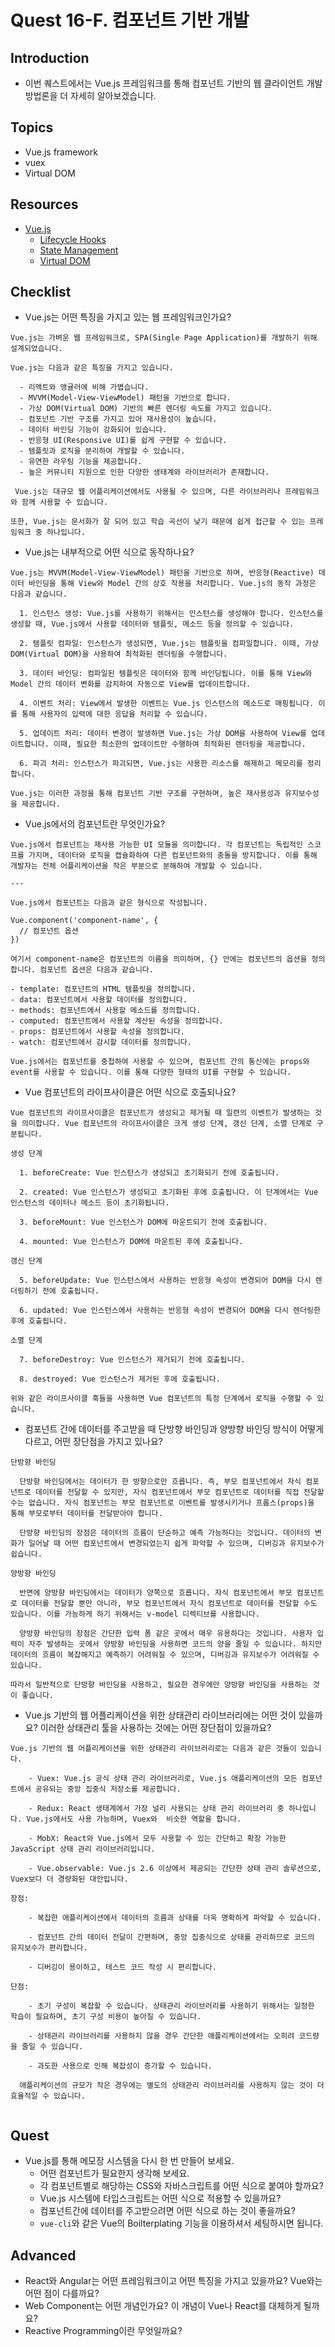 # Quest 16-F. 컴포넌트 기반 개발

## Introduction
* 이번 퀘스트에서는 Vue.js 프레임워크를 통해 컴포넌트 기반의 웹 클라이언트 개발 방법론을 더 자세히 알아보겠습니다.

## Topics
* Vue.js framework
* vuex
* Virtual DOM

## Resources
* [Vue.js](https://vuejs.org)
  * [Lifecycle Hooks](https://v3.vuejs.org/guide/composition-api-lifecycle-hooks.html)
  * [State Management](https://v3.vuejs.org/guide/state-management.html)
  * [Virtual DOM](https://v3.vuejs.org/guide/optimizations.html#virtual-dom)

## Checklist
* Vue.js는 어떤 특징을 가지고 있는 웹 프레임워크인가요?

```
Vue.js는 가벼운 웹 프레임워크로, SPA(Single Page Application)를 개발하기 위해 설계되었습니다.

Vue.js는 다음과 같은 특징을 가지고 있습니다.

  - 리액트와 앵귤러에 비해 가볍습니다.
  - MVVM(Model-View-ViewModel) 패턴을 기반으로 합니다.
  - 가상 DOM(Virtual DOM) 기반의 빠른 렌더링 속도를 가지고 있습니다.
  - 컴포넌트 기반 구조를 가지고 있어 재사용성이 높습니다.
  - 데이터 바인딩 기능이 강화되어 있습니다.
  - 반응형 UI(Responsive UI)를 쉽게 구현할 수 있습니다.
  - 템플릿과 로직을 분리하여 개발할 수 있습니다.
  - 유연한 라우팅 기능을 제공합니다.
  - 높은 커뮤니티 지원으로 인한 다양한 생태계와 라이브러리가 존재합니다.
  
 Vue.js는 대규모 웹 어플리케이션에서도 사용될 수 있으며, 다른 라이브러리나 프레임워크와 함께 사용할 수 있습니다.

또한, Vue.js는 문서화가 잘 되어 있고 학습 곡선이 낮기 때문에 쉽게 접근할 수 있는 프레임워크 중 하나입니다.

```
  * Vue.js는 내부적으로 어떤 식으로 동작하나요?

```
Vue.js는 MVVM(Model-View-ViewModel) 패턴을 기반으로 하며, 반응형(Reactive) 데이터 바인딩을 통해 View와 Model 간의 상호 작용을 처리합니다. Vue.js의 동작 과정은 다음과 같습니다.

  1. 인스턴스 생성: Vue.js를 사용하기 위해서는 인스턴스를 생성해야 합니다. 인스턴스를 생성할 때, Vue.js에서 사용할 데이터와 템플릿, 메소드 등을 정의할 수 있습니다.

  2. 템플릿 컴파일: 인스턴스가 생성되면, Vue.js는 템플릿을 컴파일합니다. 이때, 가상 DOM(Virtual DOM)을 사용하여 최적화된 렌더링을 수행합니다.

  3. 데이터 바인딩: 컴파일된 템플릿은 데이터와 함께 바인딩됩니다. 이를 통해 View와 Model 간의 데이터 변화를 감지하여 자동으로 View를 업데이트합니다.

  4. 이벤트 처리: View에서 발생한 이벤트는 Vue.js 인스턴스의 메소드로 매핑됩니다. 이를 통해 사용자의 입력에 대한 응답을 처리할 수 있습니다.

  5. 업데이트 처리: 데이터 변경이 발생하면 Vue.js는 가상 DOM을 사용하여 View를 업데이트합니다. 이때, 필요한 최소한의 업데이트만 수행하여 최적화된 렌더링을 제공합니다.

  6. 파괴 처리: 인스턴스가 파괴되면, Vue.js는 사용한 리소스를 해제하고 메모리를 정리합니다.

Vue.js는 이러한 과정을 통해 컴포넌트 기반 구조를 구현하며, 높은 재사용성과 유지보수성을 제공합니다.

```
* Vue.js에서의 컴포넌트란 무엇인가요?

```
Vue.js에서 컴포넌트는 재사용 가능한 UI 모듈을 의미합니다. 각 컴포넌트는 독립적인 스코프를 가지며, 데이터와 로직을 캡슐화하여 다른 컴포넌트와의 충돌을 방지합니다. 이를 통해 개발자는 전체 어플리케이션을 작은 부분으로 분해하여 개발할 수 있습니다.

---

Vue.js에서 컴포넌트는 다음과 같은 형식으로 작성됩니다.

Vue.component('component-name', {
  // 컴포넌트 옵션
})

여기서 component-name은 컴포넌트의 이름을 의미하며, {} 안에는 컴포넌트의 옵션을 정의합니다. 컴포넌트 옵션은 다음과 같습니다.

- template: 컴포넌트의 HTML 템플릿을 정의합니다.
- data: 컴포넌트에서 사용할 데이터를 정의합니다.
- methods: 컴포넌트에서 사용할 메소드를 정의합니다.
- computed: 컴포넌트에서 사용할 계산된 속성을 정의합니다.
- props: 컴포넌트에서 사용할 속성을 정의합니다.
- watch: 컴포넌트에서 감시할 데이터를 정의합니다.

Vue.js에서는 컴포넌트를 중첩하여 사용할 수 있으며, 컴포넌트 간의 통신에는 props와 event를 사용할 수 있습니다. 이를 통해 다양한 형태의 UI를 구현할 수 있습니다.

```
  * Vue 컴포넌트의 라이프사이클은 어떤 식으로 호출되나요?

```
Vue 컴포넌트의 라이프사이클은 컴포넌트가 생성되고 제거될 때 일련의 이벤트가 발생하는 것을 의미합니다. Vue 컴포넌트의 라이프사이클은 크게 생성 단계, 갱신 단계, 소멸 단계로 구분됩니다.

생성 단계

  1. beforeCreate: Vue 인스턴스가 생성되고 초기화되기 전에 호출됩니다.

  2. created: Vue 인스턴스가 생성되고 초기화된 후에 호출됩니다. 이 단계에서는 Vue 인스턴스의 데이터나 메소드 등이 초기화됩니다.

  3. beforeMount: Vue 인스턴스가 DOM에 마운트되기 전에 호출됩니다.

  4. mounted: Vue 인스턴스가 DOM에 마운트된 후에 호출됩니다.

갱신 단계

  5. beforeUpdate: Vue 인스턴스에서 사용하는 반응형 속성이 변경되어 DOM을 다시 렌더링하기 전에 호출됩니다.

  6. updated: Vue 인스턴스에서 사용하는 반응형 속성이 변경되어 DOM을 다시 렌더링한 후에 호출됩니다.

소멸 단계

  7. beforeDestroy: Vue 인스턴스가 제거되기 전에 호출됩니다.

  8. destroyed: Vue 인스턴스가 제거된 후에 호출됩니다.

위와 같은 라이프사이클 훅들을 사용하면 Vue 컴포넌트의 특정 단계에서 로직을 수행할 수 있습니다.

```
* 컴포넌트 간에 데이터를 주고받을 때 단방향 바인딩과 양방향 바인딩 방식이 어떻게 다르고, 어떤 장단점을 가지고 있나요?

```
단방향 바인딩

  단방향 바인딩에서는 데이터가 한 방향으로만 흐릅니다. 즉, 부모 컴포넌트에서 자식 컴포넌트로 데이터를 전달할 수 있지만, 자식 컴포넌트에서 부모 컴포넌트로 데이터를 직접 전달할 수는 없습니다. 자식 컴포넌트는 부모 컴포넌트로 이벤트를 발생시키거나 프롭스(props)을 통해 부모로부터 데이터를 전달받아야 합니다.

  단방향 바인딩의 장점은 데이터의 흐름이 단순하고 예측 가능하다는 것입니다. 데이터의 변화가 일어날 때 어떤 컴포넌트에서 변경되었는지 쉽게 파악할 수 있으며, 디버깅과 유지보수가 쉽습니다.

양방향 바인딩

  반면에 양방향 바인딩에서는 데이터가 양쪽으로 흐릅니다. 자식 컴포넌트에서 부모 컴포넌트로 데이터를 전달할 뿐만 아니라, 부모 컴포넌트에서 자식 컴포넌트로 데이터를 전달할 수도 있습니다. 이를 가능하게 하기 위해서는 v-model 디렉티브를 사용합니다.

  양방향 바인딩의 장점은 간단한 입력 폼 같은 곳에서 매우 유용하다는 것입니다. 사용자 입력이 자주 발생하는 곳에서 양방향 바인딩을 사용하면 코드의 양을 줄일 수 있습니다. 하지만 데이터의 흐름이 복잡해지고 예측하기 어려워질 수 있으며, 디버깅과 유지보수가 어려워질 수 있습니다.

따라서 일반적으로 단방향 바인딩을 사용하고, 필요한 경우에만 양방향 바인딩을 사용하는 것이 좋습니다.

```

* Vue.js 기반의 웹 어플리케이션을 위한 상태관리 라이브러리에는 어떤 것이 있을까요? 이러한 상태관리 툴을 사용하는 것에는 어떤 장단점이 있을까요?

```
Vue.js 기반의 웹 어플리케이션을 위한 상태관리 라이브러리로는 다음과 같은 것들이 있습니다.

    - Vuex: Vue.js 공식 상태 관리 라이브러리로, Vue.js 애플리케이션의 모든 컴포넌트에서 공유되는 중앙 집중식 저장소를 제공합니다.

    - Redux: React 생태계에서 가장 널리 사용되는 상태 관리 라이브러리 중 하나입니다. Vue.js에서도 사용 가능하며, Vuex와  비슷한 역할을 합니다.

    - MobX: React와 Vue.js에서 모두 사용할 수 있는 간단하고 확장 가능한 JavaScript 상태 관리 라이브러리입니다.

    - Vue.observable: Vue.js 2.6 이상에서 제공되는 간단한 상태 관리 솔루션으로, Vuex보다 더 경량화된 대안입니다.

장점:

    - 복잡한 애플리케이션에서 데이터의 흐름과 상태를 더욱 명확하게 파악할 수 있습니다.

    - 컴포넌트 간의 데이터 전달이 간편하며, 중앙 집중식으로 상태를 관리하므로 코드의 유지보수가 편리합니다.

    - 디버깅이 용이하고, 테스트 코드 작성 시 편리합니다.

단점:

    - 초기 구성이 복잡할 수 있습니다. 상태관리 라이브러리를 사용하기 위해서는 일정한 학습이 필요하며, 초기 구성 비용이 높아질 수 있습니다.

    - 상태관리 라이브러리를 사용하지 않을 경우 간단한 애플리케이션에서는 오히려 코드량을 줄일 수 있습니다.

    - 과도한 사용으로 인해 복잡성이 증가할 수 있습니다. 

  애플리케이션의 규모가 작은 경우에는 별도의 상태관리 라이브러리를 사용하지 않는 것이 더 효율적일 수 있습니다.
  
```
## Quest
* Vue.js를 통해 메모장 시스템을 다시 한 번 만들어 보세요.
  * 어떤 컴포넌트가 필요한지 생각해 보세요.
  * 각 컴포넌트별로 해당하는 CSS와 자바스크립트를 어떤 식으로 붙여야 할까요?
  * Vue.js 시스템에 타입스크립트는 어떤 식으로 적용할 수 있을까요?
  * 컴포넌트간에 데이터를 주고받으려면 어떤 식으로 하는 것이 좋을까요?
  * `vue-cli`와 같은 Vue의 Boilterplating 기능을 이용하셔서 세팅하시면 됩니다.

## Advanced
* React와 Angular는 어떤 프레임워크이고 어떤 특징을 가지고 있을까요? Vue와는 어떤 점이 다를까요?
* Web Component는 어떤 개념인가요? 이 개념이 Vue나 React를 대체하게 될까요?
* Reactive Programming이란 무엇일까요?

